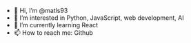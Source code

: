 - 👋 Hi, I’m @matls93
- 👀 I’m interested in Python, JavaScript, web development, AI 
- 🌱 I’m currently learning React
- 📫 How to reach me: Github
